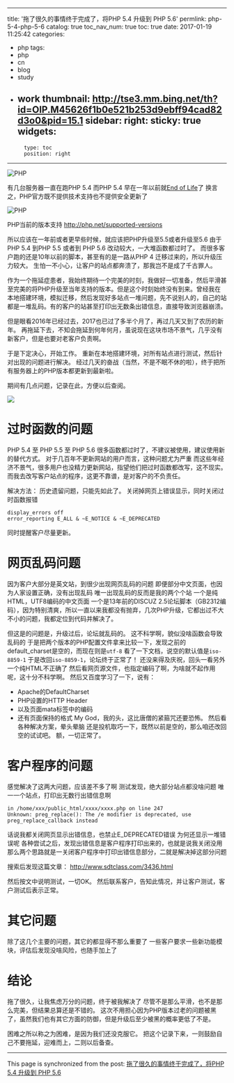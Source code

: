 
---
title: '拖了很久的事情终于完成了，将PHP 5.4 升级到 PHP 5.6'
permlink: php-5-4-php-5-6
catalog: true
toc_nav_num: true
toc: true
date: 2017-01-19 11:25:42
categories:
- php
tags:
- php
- cn
- blog
- study
- work
thumbnail: http://tse3.mm.bing.net/th?id=OIP.M45626f1b0e521b253d9ebff94cad82d3o0&pid=15.1
sidebar:
    right:
        sticky: true
widgets:
    -
        type: toc
        position: right
---


![PHP](http://tse3.mm.bing.net/th?id=OIP.M45626f1b0e521b253d9ebff94cad82d3o0&pid=15.1)

有几台服务器一直在跑PHP 5.4
而PHP 5.4 早在一年以前就[End of Life](http://php.net/eol.php)了
换言之，PHP官方既不提供技术支持也不提供安全更新了

![PHP](http://php.net/images/logos/php-med-trans.png)

PHP当前的版本支持
http://php.net/supported-versions

所以应该在一年前或者更早些时候，就应该把PHP升级至5.5或者升级至5.6
由于PHP 5.4 到PHP 5.5 或者到 PHP 5.6 改动较大，一大堆函数都过时了。
而很多客户跑的还是10年以前的脚本，甚至有的是一路从PHP 4 迁移过来的，所以升级压力较大。
生怕一不小心，让客户的站点都奔溃了，那我岂不是成了千古罪人。

作为一个拖延症患者，我始终期待一个完美的时刻，我做好一切准备，然后平滑甚至完美的将PHP升级至当年支持的版本。但是这个时刻始终没有到来。曾经我在本地搭建环境，模拟迁移，然后发现好多站点一堆问题，先不说别人的，自己的站都是一堆乱码。有的客户的站甚至打印出无数条出错信息，直接导致浏览器崩溃。

但是眼看2016年已经过去，2017也已过了多半个月了，再过几天又到了农历的新年。
再拖延下去，不知会拖延到何年何月，虽说现在这块市场不景气，几乎没有新客户，但是也要对老客户负责啊。

于是下定决心，开始工作。
重新在本地搭建环境，对所有站点进行测试，然后针对出现的问题进行解决。
经过几天的奋战（当然，不是不眠不休的啦），终于把所有服务器上的PHP版本都更新到最新啦。

期间有几点问题，记录在此，方便以后查阅。

![](http://tse1.mm.bing.net/th?id=OIP.M3c532e314eb2a1a2d20bc4bd0557d5e9o0&pid=15.1)
# 过时函数的问题

PHP 5.4 至 PHP 5.5 至 PHP 5.6
很多函数都过时了，不建议被使用，建议使用新的替代方式。
对于几百年不更新网站的用户而言，这种问题尤为严重
而这些年经济不景气，很多用户也没精力更新网站，指望他们把过时函数都改写，这不现实。
而我去改写客户站点的程序，这更不靠谱，是对客户的不负责任。

解决方法：
历史遗留问题，只能先如此了。
关闭掉网页上错误显示，同时关闭过时函数报错
```
display_errors off
error_reporting E_ALL & ~E_NOTICE & ~E_DEPRECATED
```
同时提醒客户尽量更新。

# 网页乱码问题

因为客户大部分是英文站，到很少出现网页乱码的问题
即便部分中文页面，也因为人家设置正确，没有出现乱码
唯一出现乱码的反而是我的两个个站
一个是纯HTML，UTF8编码的中文页面
一个是13年前的DISCUZ 2.5论坛脚本（GB2312编码），因为特别清爽，所以一直以来我都没有抛弃，几次PHP升级，它都出过不大不小的问题，我都定位到代码并解决了。

但这是的问题是，升级过后，论坛就乱码的。
这不科学啊，貌似没啥函数会导致乱码的
于是把两个版本的PHP配置文件拿来比较一下，发现之前的default_charset是空的，而现在则是`utf-8`
看了一下文档，说空的默认值是`iso-8859-1`
于是改回`iso-8859-1`，论坛终于正常了！
还没来得及庆祝，回头一看另外一个纯HTML不正确了
然后看网页源文件，也指定编码了啊，为啥就不起作用呢，这十分不科学啊。
然后又百度学习了一下，说有：
* Apache的DefaultCharset
* PHP设置的HTTP Header
* 以及页面mata标签中的编码
* 还有页面保持的格式
My God，我的头，这比唐僧的紧箍咒还要恐怖。
然后看各种解决方案，晕头晕脑
还是投机取巧一下，既然以前是空的，那么咱还改回空的试试吧。
额，一切正常了。

# 客户程序的问题

感觉解决了这两大问题，应该差不多了啊
测试发现，绝大部分站点都没啥问题
唯一一个站点，打印出无数行出错信息啊
```
in /home/xxx/public_html/xxxx/xxxx.php on line 247
Unknown: preg_replace(): The /e modifier is deprecated, use preg_replace_callback instead
```
话说我都关闭网页显示出错信息，也禁止E_DEPRECATED错误
为何还显示一堆错误呢
各种尝试之后，发现出错信息是客户程序打印出来的，也就是说我关闭没用
那么两个思路就是一关闭客户程序中打印出错信息部分，二就是解决掉这部分问题

搜索后发现这篇文章：
http://www.sdtclass.com/3436.html

然后按文中说明测试，一切OK。
然后联系客户，告知此情况，并让客户测试，客户测试后表示正常。

# 其它问题

除了这几个主要的问题，其它的都显得不那么重要了
一些客户要求一些新功能模块，评估后发现没啥风险，也随手加上了

# 结论

拖了很久，让我焦虑万分的问题，终于被我解决了
尽管不是那么平滑，也不是那么完美，但结果总算还是不错的。
这次不用担心因为PHP版本过老的问题被黑了，虽然我们也有其它方面的防御，但是升级后至少被黑的概率更低了不是。

困难之所以称之为困难，是因为我们还没克服它。
把这个记录下来，一则鼓励自己不要拖延，迎难而上，二则以后备查。

- - -

This page is synchronized from the post: [拖了很久的事情终于完成了，将PHP 5.4 升级到 PHP 5.6](https://steemit.com/@oflyhigh/php-5-4-php-5-6)
